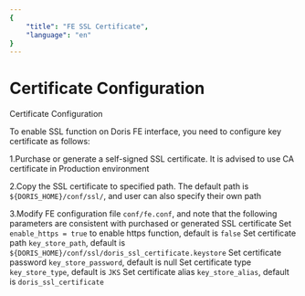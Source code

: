 ```yaml
---
{
    "title": "FE SSL Certificate",
    "language": "en"
}
---
```


# Certificate Configuration

Certificate Configuration

To enable SSL function on Doris FE interface, you need to configure key certificate as follows:

1.Purchase or generate a self-signed SSL certificate. It is advised to use CA certificate in Production environment

2.Copy the SSL certificate to specified path. The default path is `${DORIS_HOME}/conf/ssl/`, and user can also specify their own path

3.Modify FE configuration file `conf/fe.conf`, and note that the following parameters are consistent with purchased or generated SSL certificate
    Set `enable_https = true` to enable https function, default is `false`
    Set certificate path `key_store_path`, default is `${DORIS_HOME}/conf/ssl/doris_ssl_certificate.keystore`
    Set certificate password `key_store_password`, default is null
    Set certificate type `key_store_type`, default is `JKS`
    Set certificate alias `key_store_alias`, default is `doris_ssl_certificate`
